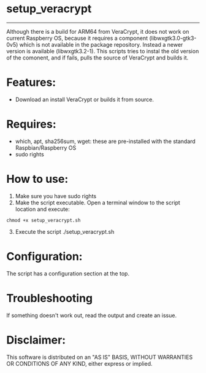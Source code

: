 # setup_veracrypt
------------------

Although there is a build for ARM64 from VeraCrypt, it does not work on current Raspberry OS, because it requires a component (libwxgtk3.0-gtk3-0v5) which is not available in the package repository. Instead a newer version is available (libwxgtk3.2-1). This scripts tries to instal the old version of the comonent, and if fails, pulls the source of VeraCrypt and builds it.

# Features:
* Download an install VeraCrypt or builds it from source.

# Requires:
* which, apt, sha256sum, wget: these are pre-installed with the standard Raspbian/Raspberry OS
* sudo rights

# How to use:
1. Make sure you have sudo rights
2. Make the script executable. Open a terminal window to the script location and execute:
```
chmod +x setup_veracrypt.sh
```
3. Execute the script ./setup_veracrypt.sh

# Configuration:
The script has a configuration section at the top.

# Troubleshooting
If something doesn't work out, read the output and create an issue.

# Disclaimer:
This software is distributed on an "AS IS" BASIS,  WITHOUT WARRANTIES OR CONDITIONS OF ANY KIND, either express or implied.
